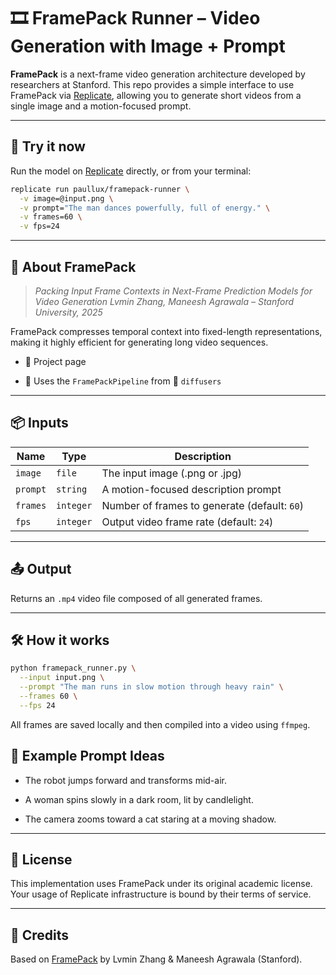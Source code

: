 # 🎞️ FramePack Runner – Video Generation with Image + Prompt

**FramePack** is a next-frame video generation architecture developed by researchers at Stanford.
This repo provides a simple interface to use FramePack via [Replicate](https://replicate.com/paullux/framepack-runner), allowing you to generate short videos from a single image and a motion-focused prompt.

---

## 🚀 Try it now

Run the model on [Replicate](https://replicate.com/paullux/framepack-runner) directly, or from your terminal:

```bash
replicate run paullux/framepack-runner \
  -v image=@input.png \
  -v prompt="The man dances powerfully, full of energy." \
  -v frames=60 \
  -v fps=24
```

---

## 🧠 About FramePack

> *Packing Input Frame Contexts in Next-Frame Prediction Models for Video Generation*
> *Lvmin Zhang, Maneesh Agrawala – Stanford University, 2025*

FramePack compresses temporal context into fixed-length representations, making it highly efficient for generating long video sequences.

- 📄 Project page

- 🧪 Uses the `FramePackPipeline` from 🤗 `diffusers`


---

## 📦 Inputs

| Name   | Type   | Description                             |
|--------|--------|-----------------------------------------|
| `image`  | `file`   | The input image (.png or .jpg)          |
| `prompt` | `string` | A motion-focused description prompt     |
| `frames` | `integer` | Number of frames to generate (default: `60`) |
| `fps`    | `integer` | Output video frame rate (default: `24`)  |


---

## 📤 Output

Returns an `.mp4` video file composed of all generated frames.


---

## 🛠 How it works

```bash
python framepack_runner.py \
  --input input.png \
  --prompt "The man runs in slow motion through heavy rain" \
  --frames 60 \
  --fps 24
```
All frames are saved locally and then compiled into a video using `ffmpeg`.

## 📸 Example Prompt Ideas

- The robot jumps forward and transforms mid-air.

- A woman spins slowly in a dark room, lit by candlelight.

- The camera zooms toward a cat staring at a moving shadow.


---

## 📃 License
This implementation uses FramePack under its original academic license.
Your usage of Replicate infrastructure is bound by their terms of service.


---

## 🙌 Credits

Based on [FramePack](https://github.com/lllyasviel/FramePack/) by Lvmin Zhang & Maneesh Agrawala (Stanford).


